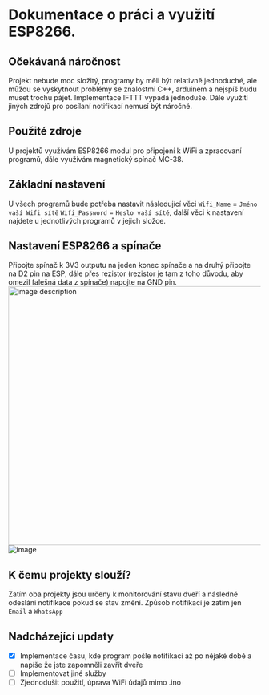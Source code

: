 # Dokumentace o práci a využití ESP8266.

## Očekávaná náročnost

Projekt nebude moc složitý, programy by měli být relativně jednoduché, ale můžou se vyskytnout problémy se znalostmi C++, arduinem a nejspíš budu muset trochu pájet. Implementace IFTTT vypadá jednoduše. Dále využití jiných zdrojů pro posílaní notifikací nemusí být náročné.

## Použité zdroje

U projektů využívám ESP8266 modul pro připojení k WiFi a zpracovaní programů, dále využívám magnetický spínač MC-38.

## Základní nastavení
U všech programů bude potřeba nastavit následující věci `Wifi_Name` = `Jméno vaší Wifi sítě` `Wifi_Password` = `Heslo vaší sítě`, další věci k nastavení najdete u jednotlivých programů v jejich složce.

## Nastavení ESP8266 a spínače

Připojte spínač k 3V3 outputu na jeden konec spínače a na druhý připojte na D2 pin na ESP, dále přes rezistor (rezistor je tam z toho důvodu, aby omezil falešná data z spínače) napojte na GND pin.
<img src="https://user-images.githubusercontent.com/57016791/236673916-4ff3f848-99bd-4916-bdae-a8b51a4646a9.jpg" alt="image description" width="517"/> ![image](https://user-images.githubusercontent.com/57016791/236674840-cc1ec4c7-9554-4b1c-ae75-a66e7bbfd7fd.png)

## K čemu projekty slouží?

Zatím oba projekty jsou určeny k monitorování stavu dveří a následné odeslání notifikace pokud se stav změní. Způsob notifikací je zatím jen `Email` a `WhatsApp`

## Nadcházející updaty

- [x]  Implementace času, kde program pošle notifikaci až po nějaké době a napíše že jste zapomněli zavřít dveře
- [ ]  Implementovat jiné služby
- [ ]  Zjednodušit použití, úprava WiFi údajů mimo .ino 
